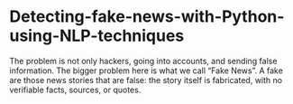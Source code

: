 # Detecting-fake-news-with-Python-using-NLP-techniques
The problem is not only hackers, going into accounts, and sending false information. The bigger problem here is what we call “Fake News”. A fake are those news stories that are false: the story itself is fabricated, with no verifiable facts, sources, or quotes.

